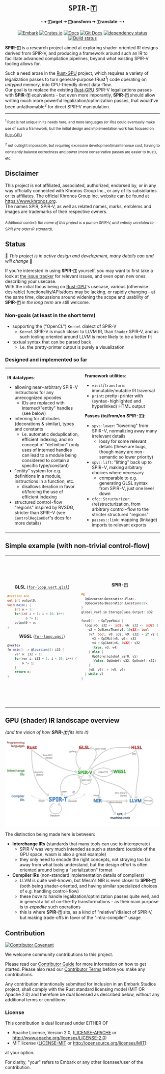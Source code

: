 <!-- Allow this file to not have a first line heading -->
<!-- markdownlint-disable-file MD041 no-emphasis-as-heading -->

<!-- inline html -->
<!-- markdownlint-disable-file MD033 -->

<div align="center">

# `SPIR-🇹`

**⋯🢒 🇹arget 🠆 🇹ransform 🠆 🇹ranslate ⋯🢒**

[![Embark](https://img.shields.io/badge/embark-open%20source-blueviolet.svg)](https://embark.dev)
[![Crates.io](https://img.shields.io/crates/v/spirt.svg)](https://crates.io/crates/spirt)
[![Docs](https://docs.rs/spirt/badge.svg)](https://docs.rs/spirt)
[![Git Docs](https://img.shields.io/badge/git%20main%20docs-published-blue)](https://embarkstudios.github.io/spirt/spirt/index.html)
[![dependency status](https://deps.rs/repo/github/EmbarkStudios/spirt/status.svg)](https://deps.rs/repo/github/EmbarkStudios/spirt)
[![Build status](https://github.com/EmbarkStudios/spirt/workflows/CI/badge.svg)](https://github.com/EmbarkStudios/spirt/actions)
</div>

**SPIR-🇹** is a research project aimed at exploring shader-oriented IR designs derived from SPIR-V, and producing a framework around such an IR to facilitate advanced compilation pipelines, beyond what existing SPIR-V tooling allows for.

Such a need arose in the [Rust-GPU] project, which requires a variety of legalization passes to turn general-purpose (Rust<sup>1</sup>) code operating on *untyped* memory, into GPU-friendly direct data-flow.  
Our goal is to replace the existing [Rust-GPU] SPIR-V legalizations passes with **SPIR-🇹** equivalents - but even more imporantly, **SPIR-🇹** should allow writing much more powerful legalization/optimization passes, that would've been unfathomable<sup>2</sup> for direct SPIR-V manipulation.

---

<sub><sup>1</sup> Rust is not unique in its needs here, and more languages (or IRs) could eventually make use of such a framework, but the initial design and implementation work has focused on [Rust-GPU]</sub>

<sub><sup>2</sup> not outright impossible, but requiring excessive development/maintenance cost, having to constantly balance correctness and power (more conservative passes are easier to trust), etc.</sub>

## Disclaimer

This project is not affiliated, associated, authorized, endorsed by, or in any way officially connected with Khronos Group Inc., or any of its subsidiaries or its affiliates. The official Khronos Group Inc. website can be found at https://www.khronos.org.  
The names SPIR, SPIR-V, as well as related names, marks, emblems and images are trademarks of their respective owners.

<sub><i>Additional context: the name of this project is a pun on SPIR-V, and entirely unrelated to SPIR (the older IR standard).</i></sub>

## Status

🚧 *This project is in active design and development, many details can and will change* 🚧

If you're interested in using **SPIR-🇹** yourself, you may want to first take a look at [the issue tracker](https://github.com/EmbarkStudios/spirt/issues) for relevant issues, and even open new ones describing your usecase.  
With the initial focus being on [Rust-GPU]'s usecase, various (otherwise desirable) functionality/APIs/docs may be lacking, or rapidly changing - at the same time, discussions around widening the scope and usability of **SPIR-🇹** _in the long term_ are still welcome.

### Non-goals (at least in the short term)

* supporting the ("OpenCL") `Kernel` dialect of SPIR-V
  * `Kernel` SPIR-V is much closer to LLVM IR, than `Shader` SPIR-V, and
    as such tooling oriented around LLVM is more likely to be a better fit
* textual syntax that can be parsed back
  * i.e. the pretty-printer output is purely a visualization

### Designed and implemented so far

<table>
<tr><td width="50%">

**IR datatypes**:
* allowing near-arbitrary SPIR-V instructions for any unrecognized opcodes
  * IDs are replaced with interned/"entity" handles (see below)
* interning for attributes (decorations & similar), types and constants
  * i.e. automatic deduplication, efficient indexing, and no concept of "definition"
    (only uses of interned handles can lead to a module being considered to contain a specific type/constant)
* "entity" system for e.g. definitions in a module, instructions in a function, etc.
  * disallows iteration in favor of/forcing the use of efficient indexing
* structured control-flow "regions" inspired by RVSDG, stricter than SPIR-V
  (see `ControlRegionDef`'s docs for more details)

</td><td>

**Framework utilities**:
* `visit`/`transform`: immutable/mutable IR traversal
* `print`: pretty-printer with (syntax-highlighted and hyperlinked) HTML output

**Passes (to/from/on SPIR-🇹)**:
* `spv::lower`: "lowering" from SPIR-V, normalizing away many irrelevant details
  * lossy for some relevant details (these are bugs, though many are non-semantic so lower priority)
* `spv::lift`: "lifting" back up to SPIR-V, making arbitrary choices where necessary
  * comparable to e.g. generating GLSL syntax from SPIR-V, just one level down
* `cfg::Structurizer`: (re)structurization, from arbitrary control-flow to the stricter structured "regions"
* `passes::link`: mapping (linkage) imports to relevant exports

</td></tr></table>

## Simple example (with non-trivial control-flow)

<table>
<tr><td>

<div align="center">

**GLSL** ([`for-loop.vert.glsl`](tests/data/for-loop.vert.glsl))</div>
<sup>

```glsl
#version 450
out int output0;
void main() {
    int o = 1;
    for(int i = 1; i < 10; i++)
    	  o *= i;
    output0 = o;
}
```
</sup>
<div align="center">

**WGSL** ([`for-loop.wgsl`](tests/data/for-loop.wgsl))</div>
<!--FIXME(eddyb) this is WGSL but GitHub can't syntax-highlight it yet -->
<sup>

```glsl
@vertex
fn main() -> @location(0) i32 {
    var o: i32 = 1;
    for(var i: i32 = 1; i < 10; i++) {
    	o *= i;
    }
    return o;
}
```
</sup>
</td><td>

<!--FIXME(eddyb) link to GH pages having a `.spirt.html` render of this -->
<div align="center">

**SPIR-🇹**</div>
<!--FIXME(eddyb) this is SPIR-T but GitHub can't syntax-highlight it (ever?) -->
<sup>

```cxx
#{
  OpDecorate<Decoration.Flat>,
  OpDecorate<Decoration.Location(0)>,
}
global_var0 in StorageClass.Output: s32

func0() -> OpTypeVoid {
  loop(v5: s32 <- 1s32, v6: s32 <- 1s32) {
    v2 = OpSLessThan(v6, 10s32): bool
    (v7: bool, v8: s32, v9: s32) = if v2 {
      v3 = OpIMul(v5, v6): s32
      v4 = OpIAdd(v6, 1s32): s32
      (true, v3, v4)
    } else {
      OpStore(&global_var0, v5)
      (false, OpUndef: s32, OpUndef: s32)
    }
    (v8, v9) -> (v5, v6)
  } while v7
}
```
</sup>
</td><td>

<div align="center">

**SPIR-V** ([`for-loop.wgsl.spvasm`](tests/data/for-loop.wgsl.spvasm))</div>
<!--FIXME(eddyb) this is SPIR-V assembly but GitHub can't syntax-highlight it yet -->
<sup>

```llvm
%typeof_output0 = OpTypePointer Output %i32
%output0 = OpVariable %typeof_output0 Output

%typeof_main = OpTypeFunction %void
%main = OpFunction %void None %typeof_main
  %entry = OpLabel
    OpBranch %bb0
  %bb0 = OpLabel
    OpBranch %bb1
  %bb1 = OpLabel
    %o = OpPhi %i32 %1_i32 %bb0 %o_next %bb5
    %i = OpPhi %i32 %0_i32 %bb0 %i_next %bb5
    OpLoopMerge %bb6 %bb5 None
    OpBranch %bb2
  %bb2 = OpLabel
    %cond = OpSLessThan %bool %i %10_i32
    OpSelectionMerge %bb4 None
  OpBranchConditional %cond %bb4 %bb3
  %bb3 = OpLabel
    OpBranch %bb6
  %bb4 = OpLabel
    %o_next = OpIMul %i32 %o %i
    OpBranch %bb5
  %bb5 = OpLabel
    %i_next = OpIAdd %i32 %i %1_i32
    OpBranch %bb1
  %bb6 = OpLabel
    OpStore %output0 %o
    OpReturn
OpFunctionEnd
```
</sup>
</td></tr></table>

## GPU (shader) IR landscape overview
*(and the vision of how **SPIR-🇹** fits into it)*

![](docs/landscape.svg)

The distinction being made here is between:
* **Interchange IRs** (standards that many tools can use to interoperate)
  * SPIR-V was very much intended as such a standard
    (outside of the GPU space, wasm is also a great example)
  * they only need to encode the right concepts, not straying too far away from what tools understand, but the design effort is often oriented around being a "serialization" format
* **Compiler IRs** (non-standard implementation details of compilers)
  * LLVM is quite well-known, but Mesa's NIR is even closer to **SPIR-🇹**
    (both being shader-oriented, and having similar specialized choices of e.g. handling control-flow)
  * these _have to_ handle legalization/optimization passes quite well, and in general a lot of on-the-fly transformations - as their main purpose is to _expedite_ such operations
  * this is where **SPIR-🇹** sits, as a kind of "relative"/dialect of SPIR-V, but making trade-offs in favor of the "intra-compiler" usage

## Contribution

[![Contributor Covenant](https://img.shields.io/badge/contributor%20covenant-v1.4-ff69b4.svg)](CODE_OF_CONDUCT.md)

We welcome community contributions to this project.

Please read our [Contributor Guide](CONTRIBUTING.md) for more information on how to get started.
Please also read our [Contributor Terms](CONTRIBUTING.md#contributor-terms) before you make any contributions.

Any contribution intentionally submitted for inclusion in an Embark Studios project, shall comply with the Rust standard licensing model (MIT OR Apache 2.0) and therefore be dual licensed as described below, without any additional terms or conditions:

### License

This contribution is dual licensed under EITHER OF

- Apache License, Version 2.0, ([LICENSE-APACHE](LICENSE-APACHE) or <http://www.apache.org/licenses/LICENSE-2.0>)
- MIT license ([LICENSE-MIT](LICENSE-MIT) or <http://opensource.org/licenses/MIT>)

at your option.

For clarity, "your" refers to Embark or any other licensee/user of the contribution.

[Rust-GPU]: https://github.com/EmbarkStudios/rust-gpu
